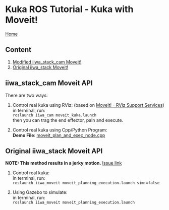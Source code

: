 # Kuka ROS Tutorial - Kuka with Moveit!

[Home](../README.md)

## Content  
1. [Modified iiwa_stack_cam Moveit!](#iiwastackcam-moveit-api)
1. [Original iiwa_stack Moveit!](#original-iiwastack-moveit-api)


## iiwa_stack_cam Moveit API

There are two ways:

1. Control real kuka using RViz: (based on [MoveIt! - RViz Support Services](./KukaMicroservices.md#moveit---rviz-support-services))  
    in terminal, run:  
    `roslaunch iiwa_cam moveit_kuka.launch`  
    then you can trag the end effector, paln and execute.

1. Control real kuka using Cpp/Python Program:  
    **Demo File**: [moveit_plan_and_exec_node.cpp](../src/demo/moveit_plan_and_exec_node.cpp)


## Original iiwa_stack Moveit API

**NOTE: This method results in a jerky motion.** [Issue link](https://github.com/IFL-CAMP/iiwa_stack/issues/284)  

1. Control real kuka:  
  in terminal, run:  
  `roslaunch iiwa_moveit moveit_planning_execution.launch sim:=false`

1. Using Gazebo to simulate:  
  in terminal, run:  
  `roslaunch iiwa_moveit moveit_planning_execution.launch`
